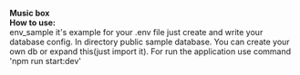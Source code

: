 <strong>Music box</strong> <br>
<b>How to use:</b><br>
env_sample it's example for your .env file just create and write your database config.
In directory public sample database.
You can create your own db or expand this(just import it).
For run the application use command 'npm run start:dev'
